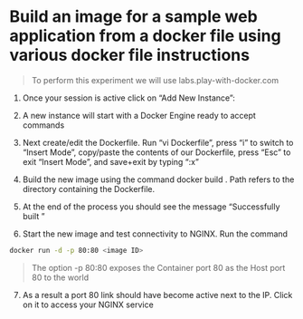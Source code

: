 # Build an image for a sample web application from a docker file using various docker file instructions

> To perform this experiment we will use labs.play-with-docker.com

1. Once your session is active click on “Add New Instance”:

2. A new instance will start with a Docker Engine ready to accept commands

3. Next create/edit the Dockerfile. Run “vi Dockerfile”, press “i” to switch to “Insert Mode”, copy/paste the contents of our Dockerfile, press “Esc” to exit “Insert Mode”, and save+exit by typing “:x”

4. Build the new image using the command docker build <path>. Path refers to the directory containing the Dockerfile.

5. At the end of the process you should see the message “Successfully built <image ID>”

6. Start the new image and test connectivity to NGINX. Run the command 
```bash
docker run -d -p 80:80 <image ID>
```
>The option -p 80:80 exposes the Container port 80 as the Host port 80 to the world

7. As a result a port 80 link should have become active next to the IP. Click on it to access your NGINX service
